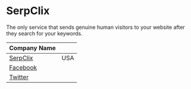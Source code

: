 # SerpClix
The only service that sends genuine human visitors to your website after they search for your keywords.
<!-- BEGIN DATA -->
| Company Name |  |
| --- | --- |
| [SerpClix](https://serpclix.com/) | USA |
| [Facebook](https://www.facebook.com/SerpClix/) |  |
| [Twitter](https://twitter.com/serpclix) | |

